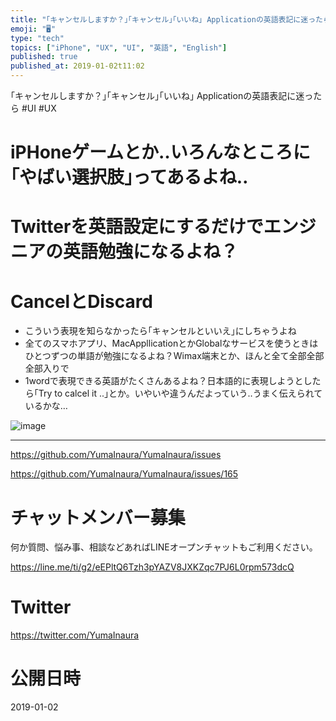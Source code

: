 ```yaml
---
title: "｢キャンセルしますか？｣｢キャンセル｣｢いいね｣ Applicationの英語表記に迷ったら #UI #UX"
emoji: "🖥"
type: "tech"
topics: ["iPhone", "UX", "UI", "英語", "English"]
published: true
published_at: 2019-01-02t11:02
---
```


｢キャンセルしますか？｣｢キャンセル｣｢いいね｣ Applicationの英語表記に迷ったら #UI #UX

# iPHoneゲームとか‥いろんなところに｢やばい選択肢｣ってあるよね‥

# Twitterを英語設定にするだけでエンジニアの英語勉強になるよね？ 

# CancelとDiscard

- こういう表現を知らなかったら｢キャンセルといいえ｣にしちゃうよね
- 全てのスマホアプリ、MacAppllicationとかGlobalなサービスを使うときはひとつずつの単語が勉強になるよね？Wimax端末とか、ほんと全て全部全部全部入りで
- 1wordで表現できる英語がたくさんあるよね？日本語的に表現しようとしたら｢Try to calcel it ..｣とか。いやいや違うんだよっていう‥うまく伝えられているかな…

![image](https://user-images.githubusercontent.com/13635059/50578422-3ab2ad80-0e7d-11e9-9a96-0b900745c252.png)

---

https://github.com/YumaInaura/YumaInaura/issues

https://github.com/YumaInaura/YumaInaura/issues/165








<!-- Update From Qiita API -->

# チャットメンバー募集


何か質問、悩み事、相談などあればLINEオープンチャットもご利用ください。

https://line.me/ti/g2/eEPltQ6Tzh3pYAZV8JXKZqc7PJ6L0rpm573dcQ





# Twitter


https://twitter.com/YumaInaura


<!-- Update From Qiita API -->



# 公開日時

2019-01-02
